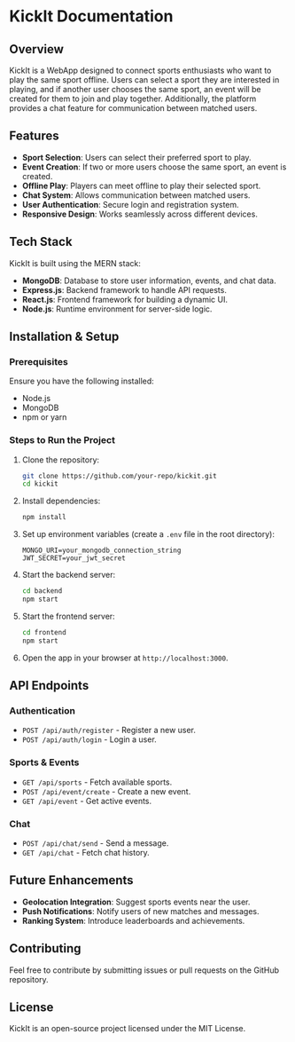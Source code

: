 # KickIt Documentation

## Overview
KickIt is a WebApp designed to connect sports enthusiasts who want to play the same sport offline. Users can select a sport they are interested in playing, and if another user chooses the same sport, an event will be created for them to join and play together. Additionally, the platform provides a chat feature for communication between matched users.

## Features
- **Sport Selection**: Users can select their preferred sport to play.
- **Event Creation**: If two or more users choose the same sport, an event is created.
- **Offline Play**: Players can meet offline to play their selected sport.
- **Chat System**: Allows communication between matched users.
- **User Authentication**: Secure login and registration system.
- **Responsive Design**: Works seamlessly across different devices.

## Tech Stack
KickIt is built using the MERN stack:
- **MongoDB**: Database to store user information, events, and chat data.
- **Express.js**: Backend framework to handle API requests.
- **React.js**: Frontend framework for building a dynamic UI.
- **Node.js**: Runtime environment for server-side logic.

## Installation & Setup
### Prerequisites
Ensure you have the following installed:
- Node.js
- MongoDB
- npm or yarn

### Steps to Run the Project
1. Clone the repository:
   ```bash
   git clone https://github.com/your-repo/kickit.git
   cd kickit
   ```
2. Install dependencies:
   ```bash
   npm install
   ```
3. Set up environment variables (create a `.env` file in the root directory):
   ```env
   MONGO_URI=your_mongodb_connection_string
   JWT_SECRET=your_jwt_secret
   ```
4. Start the backend server:
   ```bash
   cd backend
   npm start
   ```
5. Start the frontend server:
   ```bash
   cd frontend
   npm start
   ```
6. Open the app in your browser at `http://localhost:3000`.

## API Endpoints
### Authentication
- `POST /api/auth/register` - Register a new user.
- `POST /api/auth/login` - Login a user.

### Sports & Events
- `GET /api/sports` - Fetch available sports.
- `POST /api/event/create` - Create a new event.
- `GET /api/event` - Get active events.

### Chat
- `POST /api/chat/send` - Send a message.
- `GET /api/chat` - Fetch chat history.

## Future Enhancements
- **Geolocation Integration**: Suggest sports events near the user.
- **Push Notifications**: Notify users of new matches and messages.
- **Ranking System**: Introduce leaderboards and achievements.

## Contributing
Feel free to contribute by submitting issues or pull requests on the GitHub repository.

## License
KickIt is an open-source project licensed under the MIT License.


